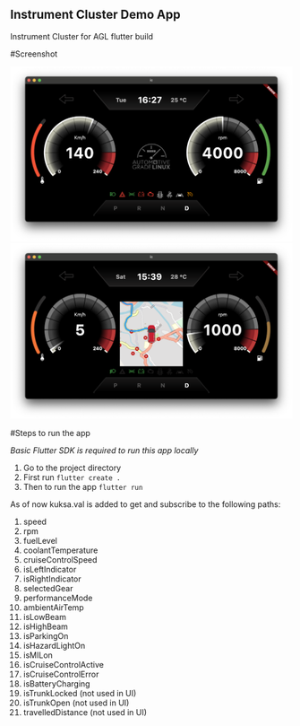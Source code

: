 ## Instrument Cluster Demo App 
Instrument Cluster for AGL flutter build

#Screenshot

![Active Indicatos Screenshot](screenshots/ss_indicator_active.png)
![Map Screenshot](screenshots/ss_map.png)

#Steps to run the app

*Basic Flutter SDK is required to run this app locally*

1. Go to the project directory
2. First run `flutter create .`
3. Then to run the app `flutter run`


As of now kuksa.val is added to get and subscribe to the following paths:

1. speed
2. rpm
3. fuelLevel
4. coolantTemperature
5. cruiseControlSpeed
6. isLeftIndicator
7. isRightIndicator
8. selectedGear
9. performanceMode
10. ambientAirTemp
11. isLowBeam
12. isHighBeam
13. isParkingOn
14. isHazardLightOn
15. isMILon
16. isCruiseControlActive
17. isCruiseControlError
18. isBatteryCharging
19. isTrunkLocked (not used in UI)
20. isTrunkOpen (not used in UI)
21. travelledDistance (not used in UI)


